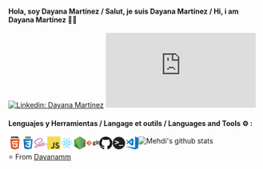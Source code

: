 <h4 align='left'>Hola, soy Dayana Martínez / Salut, je suis Dayana Martínez / Hi, i am Dayana Martínez 👋🏼 </h4>


[![Linkedin: Dayana Martínez](https://img.shields.io/badge/-DayanaMartínez-blue?style=flat-square&logo=Linkedin&logoColor=white&link=https://www.linkedin.com/in/dayana-martínez//)](https://www.linkedin.com/in/dayana-martínez//)
[![Gmail Badge](https://img.shields.io/badge/-DayanaMartínez-c14438?style=flat&logo=Gmail&logoColor=white&link=mailto:dmarcetech@gmail.com)](mailto:dmarcetech@gmail.com)



<h4 align='left'>Lenguajes y Herramientas / Langage et outils / Languages and Tools ⚙ :</h4>

<img align='left' alt="HTML5" width="26px" src="https://raw.githubusercontent.com/github/explore/80688e429a7d4ef2fca1e82350fe8e3517d3494d/topics/html/html.png" />

<img align='left' alt="CSS3" width="26px" src="https://raw.githubusercontent.com/github/explore/80688e429a7d4ef2fca1e82350fe8e3517d3494d/topics/css/css.png" />

<img align='left' alt="Sass" width="26px" src="https://raw.githubusercontent.com/github/explore/80688e429a7d4ef2fca1e82350fe8e3517d3494d/topics/sass/sass.png" />

<img align='left' alt="JavaScript" width="26px" src="https://raw.githubusercontent.com/github/explore/80688e429a7d4ef2fca1e82350fe8e3517d3494d/topics/javascript/javascript.png" />

<img align='left' alt="React" width="26px" src="https://raw.githubusercontent.com/github/explore/80688e429a7d4ef2fca1e82350fe8e3517d3494d/topics/react/react.png" />

<img align='left' alt="Node.js" width="26px" src="https://raw.githubusercontent.com/github/explore/80688e429a7d4ef2fca1e82350fe8e3517d3494d/topics/nodejs/nodejs.png" />

<img align='left' alt="Git" width="26px" src="https://raw.githubusercontent.com/github/explore/80688e429a7d4ef2fca1e82350fe8e3517d3494d/topics/git/git.png" />

<img align='left' alt="GitHub" width="26px" src="https://raw.githubusercontent.com/github/explore/78df643247d429f6cc873026c0622819ad797942/topics/github/github.png" />

<img align='left' alt="Terminal" width="26px" src="https://raw.githubusercontent.com/github/explore/80688e429a7d4ef2fca1e82350fe8e3517d3494d/topics/terminal/terminal.png" />

<img align='left' alt="Visual Studio Code" width="26px" src="https://raw.githubusercontent.com/github/explore/80688e429a7d4ef2fca1e82350fe8e3517d3494d/topics/visual-studio-code/visual-studio-code.png" />


![Mehdi's github stats](https://github-readme-stats.vercel.app/api?username=Dayanamm&show_icons=true&hide_border=true)



⭐️ From [Dayanamm](https://github.com/Dayanamm)

